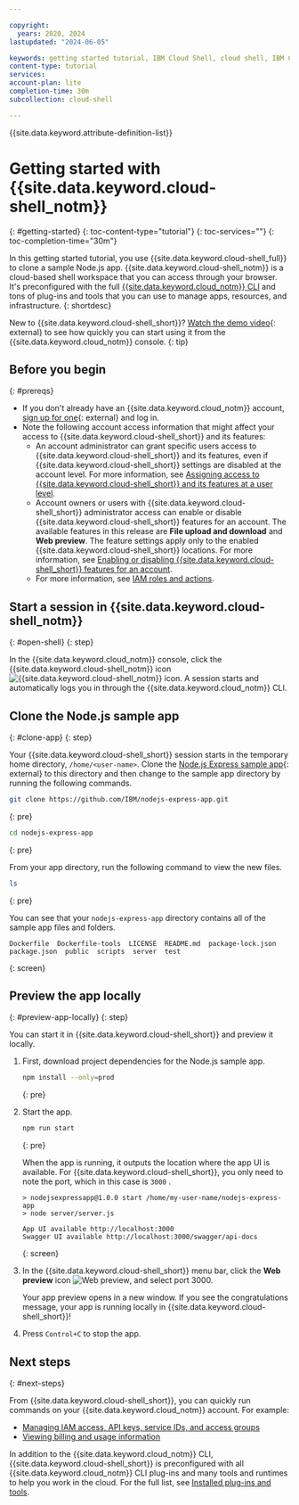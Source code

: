 ```yaml
---

copyright:
  years: 2020, 2024
lastupdated: "2024-06-05"

keywords: getting started tutorial, IBM Cloud Shell, cloud shell, IBM Cloud cli, using IBM Cloud Shell, cloud shell access
content-type: tutorial
services:
account-plan: lite
completion-time: 30m
subcollection: cloud-shell

---
```


{{site.data.keyword.attribute-definition-list}}

# Getting started with {{site.data.keyword.cloud-shell_notm}}
{: #getting-started}
{: toc-content-type="tutorial"}
{: toc-services=""}
{: toc-completion-time="30m"}

In this getting started tutorial, you use {{site.data.keyword.cloud-shell_full}} to clone a sample Node.js app. {{site.data.keyword.cloud-shell_notm}} is a cloud-based shell workspace that you can access through your browser. It's preconfigured with the full [{{site.data.keyword.cloud_notm}} CLI](/docs/cli?topic=cli-getting-started) and tons of plug-ins and tools that you can use to manage apps, resources, and infrastructure.
{: shortdesc}

New to {{site.data.keyword.cloud-shell_short}}? [Watch the demo video](https://www.youtube.com/watch?v=a8YHFyYfpVI){: external} to see how quickly you can start using it from the {{site.data.keyword.cloud_notm}} console.
{: tip}

## Before you begin
{: #prereqs}

* If you don't already have an {{site.data.keyword.cloud_notm}} account, [sign up for one](/registration/){: external} and log in.
* Note the following account access information that might affect your access to {{site.data.keyword.cloud-shell_short}} and its features:
   * An account administrator can grant specific users access to {{site.data.keyword.cloud-shell_short}} and its features, even if {{site.data.keyword.cloud-shell_short}} settings are disabled at the account level. For more information, see [Assigning access to {{site.data.keyword.cloud-shell_short}} and its features at a user level](/docs/account?topic=account-shell-settings#shell-access-user).
   * Account owners or users with {{site.data.keyword.cloud-shell_short}} administrator access can enable or disable {{site.data.keyword.cloud-shell_short}} features for an account. The available features in this release are **File upload and download** and **Web preview**. The feature settings apply only to the enabled {{site.data.keyword.cloud-shell_short}} locations. For more information, see [Enabling or disabling {{site.data.keyword.cloud-shell_short}} features for an account](/docs/account?topic=account-shell-settings#shell-features-enable).
   * For more information, see [IAM roles and actions](/docs/account?topic=account-iam-service-roles-actions#cloudshell-roles).

## Start a session in {{site.data.keyword.cloud-shell_notm}}
{: #open-shell}
{: step}

In the {{site.data.keyword.cloud_notm}} console, click the {{site.data.keyword.cloud-shell_notm}} icon ![{{site.data.keyword.cloud-shell_notm}} icon](../icons/terminal-cloud-shell.svg). A session starts and automatically logs you in through the {{site.data.keyword.cloud_notm}} CLI.

## Clone the Node.js sample app
{: #clone-app}
{: step}

Your {{site.data.keyword.cloud-shell_short}} session starts in the temporary home directory, `/home/<user-name>`. Clone the [Node.js Express sample app](https://github.com/IBM/nodejs-express-app){: external} to this directory and then change to the sample app directory by running the following commands.

```bash
git clone https://github.com/IBM/nodejs-express-app.git
```
{: pre}

```bash
cd nodejs-express-app
```
{: pre}

From your app directory, run the following command to view the new files.

```bash
ls
```
{: pre}

You can see that your `nodejs-express-app` directory contains all of the sample app files and folders.

```text
Dockerfile  Dockerfile-tools  LICENSE  README.md  package-lock.json
package.json  public  scripts  server  test
```
{: screen}

## Preview the app locally
{: #preview-app-locally}
{: step}

You can start it in {{site.data.keyword.cloud-shell_short}} and preview it locally.

1. First, download project dependencies for the Node.js sample app.

   ```bash
   npm install --only=prod
   ```
   {: pre}

1. Start the app.

   ```bash
   npm run start
   ```
   {: pre}

   When the app is running, it outputs the location where the app UI is available. For {{site.data.keyword.cloud-shell_short}}, you only need to note the port, which in this case is `3000` .

   ```text
   > nodejsexpressapp@1.0.0 start /home/my-user-name/nodejs-express-app
   > node server/server.js

   App UI available http://localhost:3000
   Swagger UI available http://localhost:3000/swagger/api-docs
   ```
   {: screen}

1. In the {{site.data.keyword.cloud-shell_short}} menu bar, click the **Web preview** icon ![Web preview](../icons/view.svg), and select port 3000.

   Your app preview opens in a new window. If you see the congratulations message, your app is running locally in {{site.data.keyword.cloud-shell_short}}!

1. Press `Control+C` to stop the app.

## Next steps
{: #next-steps}

From {{site.data.keyword.cloud-shell_short}}, you can quickly run commands on your {{site.data.keyword.cloud_notm}} account. For example:

* [Managing IAM access, API keys, service IDs, and access groups](/docs/cli?topic=cli-ibmcloud_commands_iam)
* [Viewing billing and usage information](/docs/cli?topic=cli-ibmcloud_billing)

In addition to the {{site.data.keyword.cloud_notm}} CLI, {{site.data.keyword.cloud-shell_short}} is preconfigured with all {{site.data.keyword.cloud_notm}} CLI plug-ins and many tools and runtimes to help you work in the cloud. For the full list, see [Installed plug-ins and tools](/docs/cloud-shell?topic=cloud-shell-plugins-tools).
